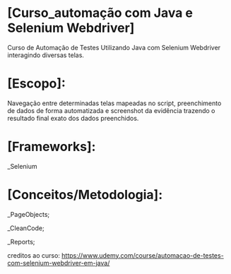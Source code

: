 
# [Curso_automação com Java e Selenium Webdriver]
Curso de Automação de Testes Utilizando  Java com Selenium Webdriver interagindo diversas telas.


# [Escopo]:

Navegação entre determinadas telas mapeadas no script, preenchimento de dados de forma automatizada e screenshot da evidência trazendo o resultado final exato dos dados preenchidos.


# [Frameworks]:

_Selenium


# [Conceitos/Metodologia]:
_PageObjects;

_CleanCode;

_Reports;






creditos ao curso: https://www.udemy.com/course/automacao-de-testes-com-selenium-webdriver-em-java/
